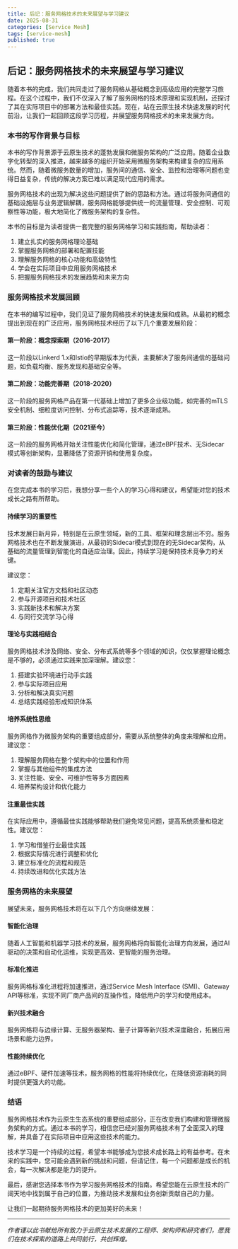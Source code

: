 ```yaml
---
title: 后记：服务网格技术的未来展望与学习建议
date: 2025-08-31
categories: [Service Mesh]
tags: [service-mesh]
published: true
---
```


## 后记：服务网格技术的未来展望与学习建议

随着本书的完成，我们共同走过了服务网格从基础概念到高级应用的完整学习旅程。在这个过程中，我们不仅深入了解了服务网格的技术原理和实现机制，还探讨了其在实际项目中的部署方法和最佳实践。现在，站在云原生技术快速发展的时代前沿，让我们一起回顾这段学习历程，并展望服务网格技术的未来发展方向。

### 本书的写作背景与目标

本书的写作背景源于云原生技术的蓬勃发展和微服务架构的广泛应用。随着企业数字化转型的深入推进，越来越多的组织开始采用微服务架构来构建复杂的应用系统。然而，随着微服务数量的增加，服务间的通信、安全、监控和治理等问题也变得日益复杂，传统的解决方案已难以满足现代应用的需求。

服务网格技术的出现为解决这些问题提供了新的思路和方法。通过将服务间通信的基础设施层与业务逻辑解耦，服务网格能够提供统一的流量管理、安全控制、可观察性等功能，极大地简化了微服务架构的复杂性。

本书的目标是为读者提供一套完整的服务网格学习和实践指南，帮助读者：
1. 建立扎实的服务网格理论基础
2. 掌握服务网格的部署和配置技能
3. 理解服务网格的核心功能和高级特性
4. 学会在实际项目中应用服务网格技术
5. 把握服务网格技术的发展趋势和未来方向

### 服务网格技术发展回顾

在本书的编写过程中，我们见证了服务网格技术的快速发展和成熟。从最初的概念提出到现在的广泛应用，服务网格技术经历了以下几个重要发展阶段：

#### 第一阶段：概念探索期（2016-2017）

这一阶段以Linkerd 1.x和Istio的早期版本为代表，主要解决了服务间通信的基础问题，如负载均衡、服务发现和基础安全等。

#### 第二阶段：功能完善期（2018-2020）

这一阶段的服务网格产品在第一代基础上增加了更多企业级功能，如完善的mTLS安全机制、细粒度访问控制、分布式追踪等，技术逐渐成熟。

#### 第三阶段：性能优化期（2021至今）

这一阶段的服务网格开始关注性能优化和简化管理，通过eBPF技术、无Sidecar模式等创新架构，显著降低了资源开销和使用复杂度。

### 对读者的鼓励与建议

在您完成本书的学习后，我想分享一些个人的学习心得和建议，希望能对您的技术成长之路有所帮助。

#### 持续学习的重要性

技术发展日新月异，特别是在云原生领域，新的工具、框架和理念层出不穷。服务网格技术也在不断发展演进，从最初的Sidecar模式到现在的无Sidecar架构，从基础的流量管理到智能化的自适应治理。因此，持续学习是保持技术竞争力的关键。

建议您：
1. 定期关注官方文档和社区动态
2. 参与开源项目和技术社区
3. 实践新技术和解决方案
4. 与同行交流学习心得

#### 理论与实践相结合

服务网格技术涉及网络、安全、分布式系统等多个领域的知识，仅仅掌握理论概念是不够的，必须通过实践来加深理解。建议您：

1. 搭建实验环境进行动手实践
2. 参与实际项目应用
3. 分析和解决真实问题
4. 总结实践经验形成知识体系

#### 培养系统性思维

服务网格作为微服务架构的重要组成部分，需要从系统整体的角度来理解和应用。建议您：

1. 理解服务网格在整个架构中的位置和作用
2. 掌握与其他组件的集成方法
3. 关注性能、安全、可维护性等多方面因素
4. 培养架构设计和优化能力

#### 注重最佳实践

在实际应用中，遵循最佳实践能够帮助我们避免常见问题，提高系统质量和稳定性。建议您：

1. 学习和借鉴行业最佳实践
2. 根据实际情况进行调整和优化
3. 建立标准化的流程和规范
4. 持续改进和优化实践方法

### 服务网格的未来展望

展望未来，服务网格技术将在以下几个方向继续发展：

#### 智能化治理

随着人工智能和机器学习技术的发展，服务网格将向智能化治理方向发展，通过AI驱动的决策和自动化运维，实现更高效、更智能的服务治理。

#### 标准化推进

服务网格标准化进程将加速推进，通过Service Mesh Interface (SMI)、Gateway API等标准，实现不同厂商产品间的互操作性，降低用户的学习和使用成本。

#### 新兴技术融合

服务网格将与边缘计算、无服务器架构、量子计算等新兴技术深度融合，拓展应用场景和能力边界。

#### 性能持续优化

通过eBPF、硬件加速等技术，服务网格的性能将持续优化，在降低资源消耗的同时提供更强大的功能。

### 结语

服务网格技术作为云原生生态系统的重要组成部分，正在改变我们构建和管理微服务架构的方式。通过本书的学习，相信您已经对服务网格技术有了全面深入的理解，并具备了在实际项目中应用这些技术的能力。

技术学习是一个持续的过程，希望本书能够成为您技术成长路上的有益参考。在未来的实践中，您可能会遇到新的挑战和问题，但请记住，每一个问题都是成长的机会，每一次解决都是能力的提升。

最后，感谢您选择本书作为学习服务网格技术的指南。希望您能在云原生技术的广阔天地中找到属于自己的位置，为推动技术发展和业务创新贡献自己的力量。

让我们一起期待服务网格技术的更加美好的未来！

---

*作者谨以此书献给所有致力于云原生技术发展的工程师、架构师和研究者们，愿我们在技术探索的道路上共同前行，共创辉煌。*